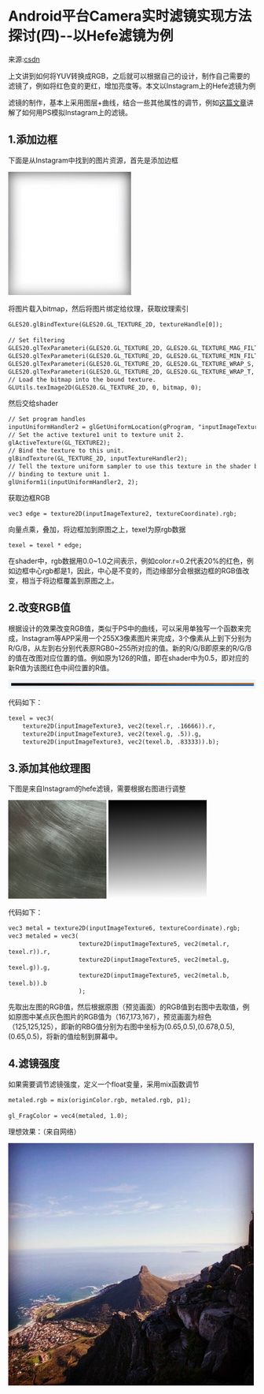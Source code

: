 # Android平台Camera实时滤镜实现方法探讨(四)--以Hefe滤镜为例

来源:[csdn](http://blog.csdn.net/oshunz/article/details/50069027)

上文讲到如何将YUV转换成RGB，之后就可以根据自己的设计，制作自己需要的滤镜了，例如将红色变的更红，增加亮度等。本文以Instagram上的Hefe滤镜为例

滤镜的制作，基本上采用图层+曲线，结合一些其他属性的调节，例如[这篇文章](http://blog.csdn.net/trent1985/article/details/49382823)讲解了如何用PS模拟Instagram上的滤镜。

## 1.添加边框

下面是从Instagram中找到的图片资源，首先是添加边框

![](filter-frame.png)

将图片载入bitmap，然后将图片绑定给纹理，获取纹理索引

```
GLES20.glBindTexture(GLES20.GL_TEXTURE_2D, textureHandle[0]);  
              
// Set filtering  
GLES20.glTexParameteri(GLES20.GL_TEXTURE_2D, GLES20.GL_TEXTURE_MAG_FILTER, GLES20.GL_LINEAR);  
GLES20.glTexParameteri(GLES20.GL_TEXTURE_2D, GLES20.GL_TEXTURE_MIN_FILTER, GLES20.GL_LINEAR);  
GLES20.glTexParameteri(GLES20.GL_TEXTURE_2D, GLES20.GL_TEXTURE_WRAP_S, GLES20.GL_CLAMP_TO_EDGE);  
GLES20.glTexParameteri(GLES20.GL_TEXTURE_2D, GLES20.GL_TEXTURE_WRAP_T, GLES20.GL_CLAMP_TO_EDGE);  
// Load the bitmap into the bound texture.  
GLUtils.texImage2D(GLES20.GL_TEXTURE_2D, 0, bitmap, 0);  

```

然后交给shader

```
// Set program handles  
inputUniformHandler2 = glGetUniformLocation(gProgram, "inputImageTexture2");  
// Set the active texture1 unit to texture unit 2.  
glActiveTexture(GL_TEXTURE2);  
// Bind the texture to this unit.  
glBindTexture(GL_TEXTURE_2D, inputTextureHandler2);  
// Tell the texture uniform sampler to use this texture in the shader by  
// binding to texture unit 1.  
glUniform1i(inputUniformHandler2, 2);
```

获取边框RGB

```
vec3 edge = texture2D(inputImageTexture2, textureCoordinate).rgb;
```

向量点乘，叠加，将边框加到原图之上，texel为原rgb数据

```
texel = texel * edge;  
```

在shader中，rgb数据用0.0~1.0之间表示，例如color.r=0.2代表20%的红色，例如边框中心rgb都是1，因此，中心是不变的，而边缘部分会根据边框的RGB值改变，相当于将边框覆盖到原图之上。

## 2.改变RGB值

根据设计的效果改变RGB值，类似于PS中的曲线，可以采用单独写一个函数来完成，Instagram等APP采用一个255X3像素图片来完成，3个像素从上到下分别为R/G/B，从左到右分别代表原RGB0~255所对应的值。新的R/G/B即原来的R/G/B的值在改图对应位置的值。例如原为126的R值，即在shader中为0.5，即对应的新R值为该图红色中间位置的R值。

![](modify-rgb-value.png)

代码如下：

```
texel = vec3(  
	texture2D(inputImageTexture3, vec2(texel.r, .16666)).r,  
	texture2D(inputImageTexture3, vec2(texel.g, .5)).g,  
    texture2D(inputImageTexture3, vec2(texel.b, .83333)).b);  
```

## 3.添加其他纹理图
下图是来自Instagram的hefe滤镜，需要根据右图进行调整

![](other-filter-1.png)   ![](other-filter-2.png)

代码如下：

```
vec3 metal = texture2D(inputImageTexture6, textureCoordinate).rgb;  
vec3 metaled = vec3(  
                    texture2D(inputImageTexture5, vec2(metal.r, texel.r)).r,  
                    texture2D(inputImageTexture5, vec2(metal.g, texel.g)).g,  
                    texture2D(inputImageTexture5, vec2(metal.b, texel.b)).b  
                    );  
```

先取出左图的RGB值，然后根据原图（预览画面）的RGB值到右图中去取值，例如原图中某点灰色图片的RGB值为（167,173,167），预览画面为棕色（125,125,125），即新的RBG值分别为右图中坐标为(0.65,0.5),(0.678,0.5),(0.65,0.5)，将新的值绘制到屏幕中。

## 4.滤镜强度

如果需要调节滤镜强度，定义一个float变量，采用mix函数调节

```
metaled.rgb = mix(originColor.rgb, metaled.rgb, p1);  
  
gl_FragColor = vec4(metaled, 1.0);  
```

理想效果：（来自网络）

![](other-filter-result.png)